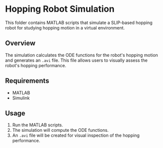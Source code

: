 # Hopping Robot Simulation

This folder contains MATLAB scripts that simulate a SLIP-based hopping robot for studying hopping motion in a virtual environment.

## Overview
The simulation calculates the ODE functions for the robot's hopping motion and generates an `.avi` file. This file allows users to visually assess the robot's hopping performance.

## Requirements
- MATLAB
- Simulink

## Usage
1. Run the MATLAB scripts.
2. The simulation will compute the ODE functions.
3. An `.avi` file will be created for visual inspection of the hopping performance.
